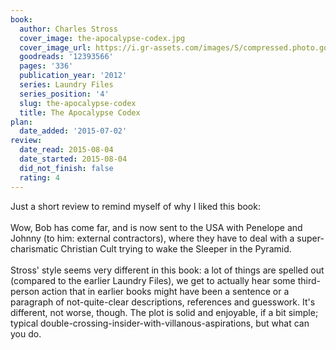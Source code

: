 ```yaml
---
book:
  author: Charles Stross
  cover_image: the-apocalypse-codex.jpg
  cover_image_url: https://i.gr-assets.com/images/S/compressed.photo.goodreads.com/books/1318285337l/12393566._SX98_.jpg
  goodreads: '12393566'
  pages: '336'
  publication_year: '2012'
  series: Laundry Files
  series_position: '4'
  slug: the-apocalypse-codex
  title: The Apocalypse Codex
plan:
  date_added: '2015-07-02'
review:
  date_read: 2015-08-04
  date_started: 2015-08-04
  did_not_finish: false
  rating: 4
---
```


Just a short review to remind myself of why I liked this book:<br /><br />Wow, Bob has come far, and is now sent to the USA with Penelope and Johnny (to him: external contractors), where they have to deal with a super-charismatic Christian Cult trying to wake the Sleeper in the Pyramid.<br /><br />Stross' style seems very different in this book: a lot of things are spelled out (compared to the earlier Laundry Files), we get to actually hear some third-person action that in earlier books might have been a sentence or a paragraph of not-quite-clear descriptions, references and guesswork. It's different, not worse, though. The plot is solid and enjoyable, if a bit simple; typical double-crossing-insider-with-villanous-aspirations, but what can you do.

